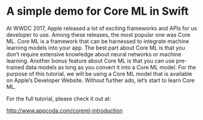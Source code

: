# A simple demo for Core ML in Swift

At WWDC 2017, Apple released a lot of exciting frameworks and APIs for us developer to use. Among these releases, the most popular one was Core ML. Core ML is a framework that can be harnessed to integrate machine learning models into your app. The best part about Core ML is that you don’t require extensive knowledge about neural networks or machine learning. Another bonus feature about Core ML is that you can use pre-trained data models as long as you convert it into a Core ML model. For the purpose of this tutorial, we will be using a Core ML model that is available on Apple’s Developer Website. Without further ado, let’s start to learn Core ML.

For the full tutorial, please check it out at:

http://www.appcoda.com/coreml-introduction
